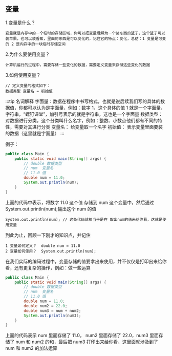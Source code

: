 ## 变量

1.变量是什么？

```
变量就是内存中的一个临时的存储区域，你可以把变量理解为一个装东西的篮子，这个篮子可以装苹果，也可以装香蕉，里面的东西是可以变化的，记住它的特点：变化，总结：1 变量是可变的 2 是内存中的一块临时存储空间
```

2.为什么要使用变量？

```
计算机运行的过程中，需要存储一些变化的数据，需要定义变量来存储这些变化的数据
```

3.如何使用变量？

```
// 定义变量的格式如下：
数据类型 变量名 = 初始值
```

:::tip
名词解释
字面量：数据在程序中书写格式，也就是说后续我们写的具体的数据值，你都可以认为是字面量，例如：数字 1，这个具体的值 1 就是一个字面量，字符串，“螺钉课堂”，加引号表示的就是字符串，这也是一个字面量
数据类型：对数据进行分类，这个分类叫什么名字，例如：整数、小数点他们都有不同的特性，需要对其进行分类
变量名： 给变量取一个名字
初始值： 表示变量里面要装的数据（这里就是字面量）
:::

例子：

```java
public class Main {
    public static void main(String[] args) {
        // double 数据类型
        // num  变量名
        // 11.0 值
        double num = 11.0;
        System.out.println(num);
    }
}
```

上面的代码中表示，将数字 11.0 这个值 存储到 num 这个变量中，然后通过 System.out.println(num);输出这个 num 的值

```
System.out.println(num); // 这条代码就相当于是在 取出num的值来给你看，这就是使用变量
```

到此为止，回顾一下刚才的知识点，并记住

```
1 变量如何定义？  double num = 11.0
2 变量如何使用？  System.out.println(num);
```

在我们实际的编码过程中，变量存储的值要拿出来使用，并不仅仅是打印出来给你看，还有更复杂的操作，例如：做一些运算

```java
public class Main {
    public static void main(String[] args) {
        // double 数据类型
        // num  变量名
        // 11.0 值
        double num = 11.0;
        double num2 = 22.0;
        double num3 = num + num2;
        System.out.println(num3);
    }
}
```

上面的代码表示 num 里面存储了 11.0， num2 里面存储了 22.0，num3 里面存储了 num 和 num2 的和，最后把 num3 打印出来给你看，这里面就涉及到了 num 和 num2 的加法运算
